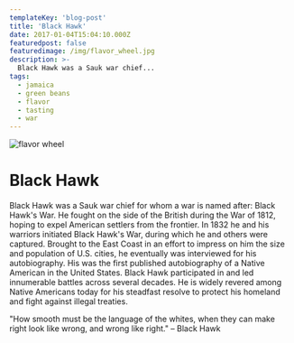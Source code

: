 ```yaml
---
templateKey: 'blog-post'
title: 'Black Hawk'
date: 2017-01-04T15:04:10.000Z
featuredpost: false
featuredimage: /img/flavor_wheel.jpg
description: >-
  Black Hawk was a Sauk war chief...
tags:
  - jamaica
  - green beans
  - flavor
  - tasting
  - war
---
```

![flavor wheel](/img/flavor_wheel.jpg)

# Black Hawk

Black Hawk was a Sauk war chief for whom a war is named after: Black Hawk's War. He fought on the side of the British during the War of 1812, hoping to expel American settlers from the frontier. In 1832 he and his warriors initiated Black Hawk's War, during which he and others were captured. Brought to the East Coast in an effort to impress on him the size and population of U.S. cities, he eventually was interviewed for his autobiography. His was the first published autobiography of a Native American in the United States. Black Hawk participated in and led innumerable battles across several decades. He is widely revered among Native Americans today for his steadfast resolve to protect his homeland and fight against illegal treaties.


"How smooth must be the language of the whites, when they can make right look like wrong, and wrong like right." – Black Hawk
